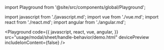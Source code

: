 import Playground from '@site/src/components/global/Playground';

import javascript from './javascript.md';
import vue from './vue.md';
import react from './react.md';
import angular from './angular.md';

<Playground
  code={{
    javascript,
    react,
    vue,
    angular,
  }}
  src="usage/modal/sheet/handle-behavior/demo.html"
  devicePreview
  includeIonContent={false}
/>
